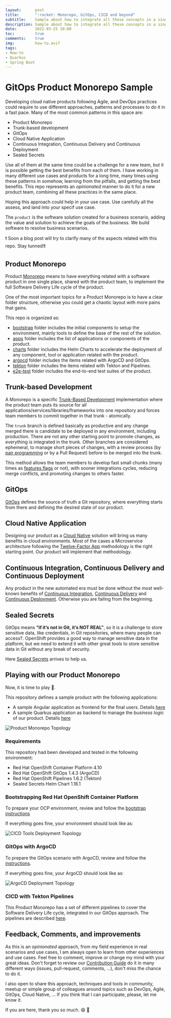 ```yaml
---
layout:      post
title:       ":rocket: Monorepo, GitOps, CICD and beyond"
subtitle:    Sample about how to integrate all these concepts in a single repository.
description: Sample about how to integrate all these concepts in a single repository.
date:        2022-03-25 10:00
toc:         true
comments:    true
img:         how-to.avif
tags: 
- How-to
- Quarkus
- Spring Boot
---
```




# GitOps Product Monorepo Sample

Developing cloud native products following Agile, and DevOps practices could require
to use different approaches, patterns and processes to do it in a fast pace. Many of the
most common patterns in this space are:

* Product Monorepo
* Trunk-based development
* GitOps
* Cloud Native Application
* Continuous Integration, Continuous Delivery and Continuous Deployment
* Sealed Secrets

Use all of them at the same time could be a challenge for a new team, but it is possible
getting the best benefits from each of them. I have working in many different use cases and products
for a long time, many times using these patterns in somehow, learning from the pitfalls, and
getting the best benefits. This repo represents an *opinionated* manner to 
do it for a new product team, combining all these practices in the same place. 

Hoping this approach could help in your use case. Use carefully all the assess, and land into
your specif use case.

The `product` is the software solution created for a business scenario, adding the value and solution
to achieve the goals of the business. We build software to resolve business scenarios.

❗ Soon a blog post will try to clarify many of the aspects related with this repo. Stay tunned!❗

## Product Monorepo

Product [Monorepo](https://en.wikipedia.org/wiki/Monorepo) means to have everything related with a software product
in one single place, shared with the product team, to implement the full Software Delivery Life cycle of the product.

One of the most important topics for a Product Monorepo is to have a clear folder structure, otherwise
you could get a chaotic layout with more pains that gains.

This repo is organized as:

* [bootstrap](./bootstrap/README.md) folder includes the initial components to setup the environment, mainly
tools to define the base of the rest of the solution.
* [apps](./apps/) folder includes the list of applications or components of the product.
* [charts](./charts/README.md) folder includes the Helm Charts to accelerate the deployment of any component,
tool or application related with the product.
* [argocd](./argocd/README.md) folder includes the items related with ArgoCD and GitOps.
* [tekton](./tekton/README.md) folder includes the items related with Tekton and Pipelines.
* [e2e-test](./e2e-test/README.md) folder includes the end-to-end test suites of the product.

## Trunk-based Development

A Monorepo is a specific [Trunk-Based Development](https://trunkbaseddevelopment.com/) implementation where
the product team puts its source for all applications/services/libraries/frameworks into one repository and
forces team members to commit together in that trunk - atomically.

The `trunk` branch is defined basically as productive and any change merged there is candidate to be deployed
in any environment, including production. There are not any other starting point to promote changes, as everything
is integrated in the trunk. Other branches are considered ephemeral, to manage short pieces of changes, with
a review process (by [pair programming](https://openpracticelibrary.com/practice/pair-programming/) or by a
Pull Request) before to be merged into the trunk.

This method allows the team members to develop fast small chunks (many times as [features flags](https://openpracticelibrary.com/practice/feature-toggles/)
or not), with sooner integrations cycles, reducing merge conflicts, and promoting changes to others faster.

## GitOps

[GitOps](https://openpracticelibrary.com/practice/gitops/) defines the source of truth a Git repository,
where everything starts from there and defining the desired state of our product. 

## Cloud Native Application

Designing our product as a [Cloud Native](https://en.wikipedia.org/wiki/Cloud_native_computing) solution will bring us
many benefits in cloud environments. Most of the cases a Microservice architecture following the [Twelve-Factor App](https://12factor.net/)
methodology is the right starting point. Our product will implement that methodology.

## Continuous Integration, Continuous Delivery and Continuous Deployment

Any product in the new automated era must be done without the most well-known benefits of
[Continuous Integration](https://openpracticelibrary.com/practice/continuous-integration/),
[Continuous Delivery](https://openpracticelibrary.com/practice/continuous-delivery/) and
[Continuous Deployment](https://openpracticelibrary.com/practice/continuous-deployment/). Otherwise
you are failing from the beginning.

## Sealed Secrets

GitOps means **“if it’s not in Git, it’s NOT REAL”**, so it is a challenge to store sensitive data, like credentials,
in Git repositories, where many people can access?. OpenShift provides a good way to manage sensitive data in the platform, but
we need to extend it with other great tools to store sensitive data in Git without any break of security.

Here [Sealed Secrets](https://github.com/bitnami-labs/sealed-secrets) arrives to help us.

## Playing with our Product Monorepo

Now, it is time to play :game_die:. 

This repository defines a sample product with the following applications:

* A sample Angular application as frontend for the final users. Details [here](./apps/sample-frontend/README.md)
* A sample Quarkus application as backend to manage the *business logic* of our product. Details [here](./apps/sample-backend/README.md)

![Product Monorepo Topology](./img/product-deployment-topology.png)

### Requirements

This repository had been developed and tested in the following environment:

* Red Hat OpenShift Container Platform 4.10
* Red Hat OpenShift GitOps 1.4.3 (ArgoCD)
* Red Hat OpenShift Pipelines 1.6.2 (Tekton)
* Sealed Secrets Helm Chart 1.16.1

### Bootstrapping Red Hat OpenShift Container Platform

To prepare your OCP environment, review and follow the [bootstrap instructions](./bootstrap/README.md)

If everything goes fine, your environment should look like as:

![CICD Tools Deployment Topology](./img/cicd-tools-deployment-topology.png)

### GitOps with ArgoCD

To prepare the GitOps scenario with ArgoCD, review and follow the [instructions](./argocd/README.md).

If everything goes fine, your ArgoCD should look like as:

![ArgoCD Deployment Topology](./img/argocd-deployment-topology.png)

### CICD with Tekton Pipelines

This Product Monorepo has a set of different pipelines to cover the Software Delivery Life cycle, integrated
in our GitOps approach. The pipelines are described [here](./tekton/README.md).

## Feedback, Comments, and improvements

As this is an *opinionated* approach, from my field experience in real scenarios and use cases, I am always
open to learn from other experiences and use cases. Feel free to comment, improve or change my mind with your
great ideas. Don't forget to review our [Contribution Guide](./CONTRIBUTING.md) do it in many different
ways (issues, pull-request, comments, ...), don't miss the chance to do it.

I also open to share this approach, techniques and tools in community, meetup or simple group of colleagues around
topics such as DevOps, Agile, GitOps, Cloud Native, ... If you think that I can participate, please, let me know it.

If you are here, thank you so much. :smile: :tada:
